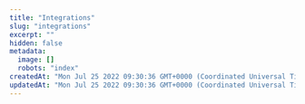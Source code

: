```yaml
---
title: "Integrations"
slug: "integrations"
excerpt: ""
hidden: false
metadata: 
  image: []
  robots: "index"
createdAt: "Mon Jul 25 2022 09:30:36 GMT+0000 (Coordinated Universal Time)"
updatedAt: "Mon Jul 25 2022 09:30:36 GMT+0000 (Coordinated Universal Time)"
---
```

